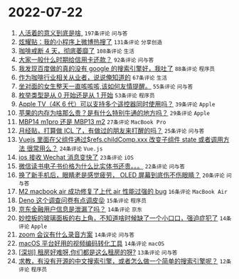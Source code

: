 # 2022-07-22

1. [人活着的意义到底是啥,](https://www.v2ex.com/t/867903) `197条评论` `问与答`
1. [炫耀贴：我的小程序上微博热搜了](https://www.v2ex.com/t/867966) `131条评论` `分享创造`
1. [咖啡戒断 4 天，彻底萎靡了](https://www.v2ex.com/t/867900) `108条评论` `生活`
1. [大家一般什么时期给信用卡还款？](https://www.v2ex.com/t/867897) `92条评论` `问与答`
1. [我发现百度做的真的没有 google 的搜索引擎好，我吐了](https://www.v2ex.com/t/867940) `88条评论` `程序员`
1. [作为咖啡行业相关从业者，说说俺知道的](https://www.v2ex.com/t/867917) `67条评论` `生活`
1. [坐对面的女生整天一直咳咳咳,该如何友情提醒。](https://www.v2ex.com/t/868002) `55条评论` `问与答`
1. [枚举类型是从 0 开始还是从 1 开始](https://www.v2ex.com/t/868018) `53条评论` `程序员`
1. [Apple TV（4K 6 代）可以支持多个遥控器同时使用吗？](https://www.v2ex.com/t/868033) `39条评论` `Apple`
1. [苹果的内存为啥那么贵？是有什么特别牛通的地方吗？](https://www.v2ex.com/t/868025) `29条评论` `Apple`
1. [MBP14 m1pro 还是 MBP13 m2](https://www.v2ex.com/t/867942) `27条评论` `MacBook Pro`
1. [月经贴，打算做 ICL 了，有做过的朋友来打醒的吗？](https://www.v2ex.com/t/868007) `25条评论` `问与答`
1. [Vuejs 里面在父组件通过$refs.childComp.xxx 改变子组件 state 或者调用方法 很常用么？](https://www.v2ex.com/t/867989) `24条评论` `Vue.js`
1. [ios 接收 Wechat 消息变快了](https://www.v2ex.com/t/867945) `23条评论` `iOS`
1. [微信读书电子书价格为什么比实体书还贵。。。](https://www.v2ex.com/t/867963) `22条评论` `问与答`
1. [换了新手机后，眼睛老是感觉疲劳， OLED 屏幕到底伤不伤眼睛？](https://www.v2ex.com/t/867973) `20条评论` `问与答`
1. [M2 macbook air 成功修复了上代 air 性能过强的 bug](https://www.v2ex.com/t/867995) `16条评论` `MacBook Air`
1. [Deno 这个调查问卷有点调皮😝](https://www.v2ex.com/t/867972) `15条评论` `程序员`
1. [京东金融用户信息是泄漏了吗？](https://www.v2ex.com/t/867944) `14条评论` `京东`
1. [妙控板的玻璃面板的右上角，不知道啥时候缺了一个小口口，强迫症犯了](https://www.v2ex.com/t/867920) `14条评论` `Apple`
1. [zoom 会议有什么录音方案](https://www.v2ex.com/t/867915) `14条评论` `问与答`
1. [macOS 平台好用的视频编码转化工具](https://www.v2ex.com/t/867889) `14条评论` `macOS`
1. [[深圳] 租房好难呀,你们都是这么租房的呀?](https://www.v2ex.com/t/867938) `13条评论` `问与答`
1. [求教，有没有开源的中文搜索引擎，或者怎么做一个简单的搜索引擎呢？](https://www.v2ex.com/t/868013) `12条评论` `程序员`
